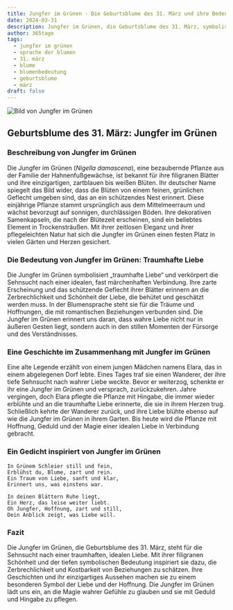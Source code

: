 ```yaml
---
title: Jungfer im Grünen - Die Geburtsblume des 31. März und ihre Bedeutung
date: 2024-03-31
description: Jungfer im Grünen, die Geburtsblume des 31. März, symbolisiert Traumhafte Liebe. Erfahre mehr über ihre Geschichte, Bedeutung und Symbolik in der Sprache der Blumen.
author: 365tage
tags:
  - jungfer im grünen
  - sprache der blumen
  - 31. märz
  - blume
  - blumenbedeutung
  - geburtsblume
  - märz
draft: false
---
```


![Bild von Jungfer im Grünen](https://cdn.pixabay.com/photo/2017/02/04/20/59/nigella-damascena-miss-jekyll-2038376_1280.jpg#center)


## Geburtsblume des 31. März: Jungfer im Grünen

### Beschreibung von Jungfer im Grünen

Die Jungfer im Grünen (_Nigella damascena_), eine bezaubernde Pflanze aus der Familie der Hahnenfußgewächse, ist bekannt für ihre filigranen Blätter und ihre einzigartigen, zartblauen bis weißen Blüten. Ihr deutscher Name spiegelt das Bild wider, dass die Blüten von einem feinen, grünlichen Geflecht umgeben sind, das an ein schützendes Nest erinnert. Diese einjährige Pflanze stammt ursprünglich aus dem Mittelmeerraum und wächst bevorzugt auf sonnigen, durchlässigen Böden. Ihre dekorativen Samenkapseln, die nach der Blütezeit erscheinen, sind ein beliebtes Element in Trockensträußen. Mit ihrer zeitlosen Eleganz und ihrer pflegeleichten Natur hat sich die Jungfer im Grünen einen festen Platz in vielen Gärten und Herzen gesichert.

### Die Bedeutung von Jungfer im Grünen: Traumhafte Liebe

Die Jungfer im Grünen symbolisiert „traumhafte Liebe“ und verkörpert die Sehnsucht nach einer idealen, fast märchenhaften Verbindung. Ihre zarte Erscheinung und das schützende Geflecht ihrer Blätter erinnern an die Zerbrechlichkeit und Schönheit der Liebe, die behütet und geschätzt werden muss. In der Blumensprache steht sie für die Träume und Hoffnungen, die mit romantischen Beziehungen verbunden sind. Die Jungfer im Grünen erinnert uns daran, dass wahre Liebe nicht nur in äußeren Gesten liegt, sondern auch in den stillen Momenten der Fürsorge und des Verständnisses.

### Eine Geschichte im Zusammenhang mit Jungfer im Grünen

Eine alte Legende erzählt von einem jungen Mädchen namens Elara, das in einem abgelegenen Dorf lebte. Eines Tages traf sie einen Wanderer, der ihre tiefe Sehnsucht nach wahrer Liebe weckte. Bevor er weiterzog, schenkte er ihr eine Jungfer im Grünen und versprach, zurückzukehren. Jahre vergingen, doch Elara pflegte die Pflanze mit Hingabe, die immer wieder erblühte und an die traumhafte Liebe erinnerte, die sie in ihrem Herzen trug. Schließlich kehrte der Wanderer zurück, und ihre Liebe blühte ebenso auf wie die Jungfer im Grünen in ihrem Garten. Bis heute wird die Pflanze mit Hoffnung, Geduld und der Magie einer idealen Liebe in Verbindung gebracht.

### Ein Gedicht inspiriert von Jungfer im Grünen

```
In Grünem Schleier still und fein,  
Erblühst du, Blume, zart und rein.  
Ein Traum von Liebe, sanft und klar,  
Erinnert uns, was einstens war.  

In deinen Blättern Ruhe liegt,  
Ein Herz, das leise weiter liebt.  
Oh Jungfer, Hoffnung, zart und still,  
Dein Anblick zeigt, was Liebe will.  
```

### Fazit

Die Jungfer im Grünen, die Geburtsblume des 31. März, steht für die Sehnsucht nach einer traumhaften, idealen Liebe. Mit ihrer filigranen Schönheit und der tiefen symbolischen Bedeutung inspiriert sie dazu, die Zerbrechlichkeit und Kostbarkeit von Beziehungen zu schätzen. Ihre Geschichten und ihr einzigartiges Aussehen machen sie zu einem besonderen Symbol der Liebe und der Hoffnung. Die Jungfer im Grünen lädt uns ein, an die Magie wahrer Gefühle zu glauben und sie mit Geduld und Hingabe zu pflegen.